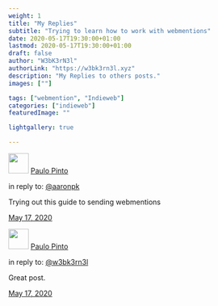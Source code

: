 ```yaml
---
weight: 1
title: "My Replies"
subtitle: "Trying to learn how to work with webmentions"
date: 2020-05-17T19:30:00+01:00
lastmod: 2020-05-17T19:30:00+01:00
draft: false
author: "W3bK3rN3l"
authorLink: "https://w3bk3rn3l.xyz"
description: "My Replies to others posts."
images: [""]

tags: ["webmention", "Indieweb"]
categories: ["indieweb"]
featuredImage: ""

lightgallery: true

---
```



  <div class="h-entry">
    <div class="u-author h-card">
      <img src="https://w3bk3rn3l.xyz/images/avatar.png" class="u-photo" width="40">
      <a href="https://w3bk3rn3l.xyz/" class="u-url p-name">Paulo Pinto</a>
    </div>
    <p>in reply to: <a class="u-in-reply-to" href="https://aaronparecki.com/2018/06/30/11/your-first-webmention">@aaronpk</a></p>
    <p class="e-content">Trying out this guide to sending webmentions</p>
    <p>
      <a href="https://w3bk3rn3l.xyz/my-replies" class="u-url">
        <time class="dt-published" datetime="2020-05-17T19:30:00+01:00">May 17, 2020</time>
      </a>
    </p>
  </div>

  <div class="h-entry">
    <div class="u-author h-card">
      <img src="https://w3bk3rn3l.xyz/images/avatar.png" class="u-photo" width="40">
      <a href="https://w3bk3rn3l.xyz/" class="u-url p-name">Paulo Pinto</a>
    </div>
    <p>in reply to: <a class="u-in-reply-to" href="https://w3bk3rn3l.xyz/why-do-i-use-keybase/">@w3bk3rn3l</a></p>
    <p class="e-content">Great post.</p>
    <p>
      <a href="https://w3bk3rn3l.xyz/why-do-i-use-keybase" class="u-url">
        <time class="dt-published" datetime="2020-05-17T19:30:00+01:00">May 17, 2020</time>
      </a>
    </p>
  </div>
